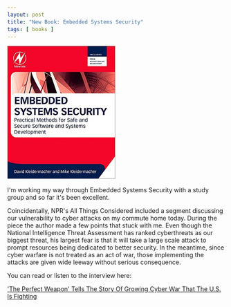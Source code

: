 ```yaml
---
layout: post
title: "New Book: Embedded Systems Security"
tags: [ books ]
---
```


<img src="/images/embedded_systems_security.jpg" width="250" />

I'm working my way through Embedded Systems Security with a study group and so far it's been excellent.  

Coincidentally, NPR's All Things Considered included a segment discussing our vulnerability to cyber attacks on my commute home today.  During the piece the author made a few points that stuck with me.  Even though the National Intelligence Threat Assessment has ranked cyberthreats as our biggest threat, his largest fear is that it will take a large scale attack to prompt resources being dedicated to better security.  In the meantime, since cyber warfare is not treated as an act of war, those implementing the attacks are given wide leeway without serious consequence.  

You can read or listen to the interview here: 

['The Perfect Weapon' Tells The Story Of Growing Cyber War That The U.S. Is Fighting](https://www.npr.org/2018/06/14/620103358/the-perfect-weapon-tells-the-story-of-growing-cyber-war-that-the-u-s-is-fighting)
